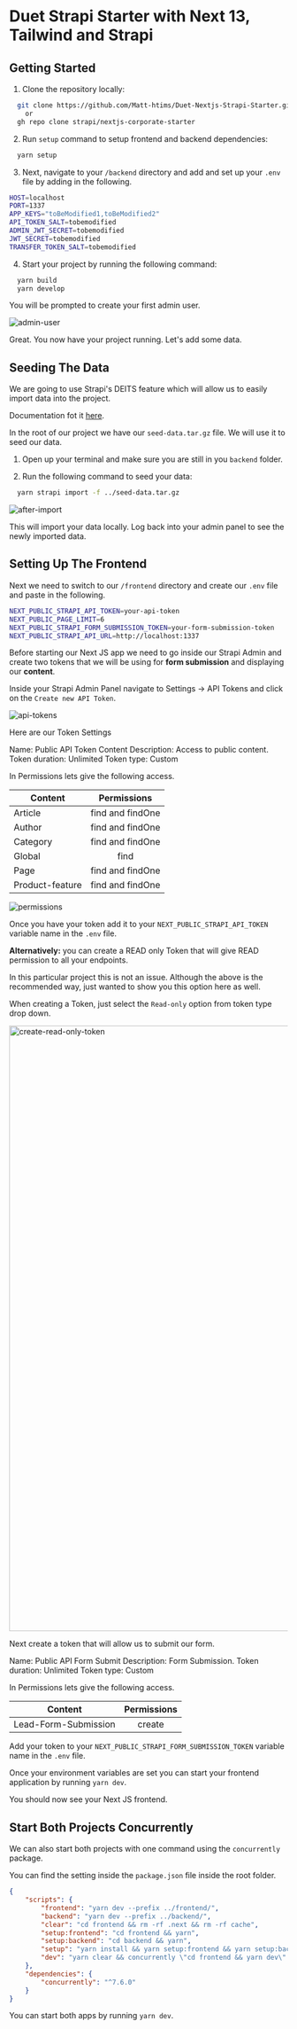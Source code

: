 # Duet Strapi Starter with Next 13, Tailwind and Strapi

## Getting Started

1. Clone the repository locally:

```bash
  git clone https://github.com/Matt-htims/Duet-Nextjs-Strapi-Starter.git
    or
  gh repo clone strapi/nextjs-corporate-starter
```

2. Run `setup` command to setup frontend and backend dependencies:

```bash
  yarn setup
```

3. Next, navigate to your `/backend` directory and add and set up your `.env` file by adding in the following.

```bash
HOST=localhost
PORT=1337
APP_KEYS="toBeModified1,toBeModified2"
API_TOKEN_SALT=tobemodified
ADMIN_JWT_SECRET=tobemodified
JWT_SECRET=tobemodified
TRANSFER_TOKEN_SALT=tobemodified
```

4. Start your project by running the following command:

```bash
  yarn build
  yarn develop
```

You will be prompted to create your first admin user.

![admin-user](https://user-images.githubusercontent.com/6153188/231865420-5f03a90f-b893-4057-9634-9632920a7d97.gif)

Great. You now have your project running. Let's add some data.

## Seeding The Data

We are going to use Strapi's DEITS feature which will allow us to easily import data into the project.

Documentation fot it [here](https://docs.strapi.io/dev-docs/data-management).

In the root of our project we have our `seed-data.tar.gz` file. We will use it to seed our data.

1. Open up your terminal and make sure you are still in you `backend` folder.

2. Run the following command to seed your data:

```bash
  yarn strapi import -f ../seed-data.tar.gz
```

![after-import](https://user-images.githubusercontent.com/6153188/231865491-05cb5818-a0d0-49ce-807e-a879f7e3070c.gif)

This will import your data locally. Log back into your admin panel to see the newly imported data.

## Setting Up The Frontend

Next we need to switch to our `/frontend` directory and create our `.env` file and paste in the following.

```bash
NEXT_PUBLIC_STRAPI_API_TOKEN=your-api-token
NEXT_PUBLIC_PAGE_LIMIT=6
NEXT_PUBLIC_STRAPI_FORM_SUBMISSION_TOKEN=your-form-submission-token
NEXT_PUBLIC_STRAPI_API_URL=http://localhost:1337

```

Before starting our Next JS app we need to go inside our Strapi Admin and create two tokens that we will be using for **form submission** and displaying our **content**.

Inside your Strapi Admin Panel navigate to Settings -> API Tokens and click on the `Create new API Token`.

![api-tokens](https://user-images.githubusercontent.com/6153188/231865572-cebc5538-374c-4050-91cd-c303fae25a3d.png)

Here are our Token Settings

Name: Public API Token Content
Description: Access to public content.
Token duration: Unlimited
Token type: Custom

In Permissions lets give the following access.

| Content         |   Permissions    |
| --------------- | :--------------: |
| Article         | find and findOne |
| Author          | find and findOne |
| Category        | find and findOne |
| Global          |       find       |
| Page            | find and findOne |
| Product-feature | find and findOne |

![permissions](https://user-images.githubusercontent.com/6153188/231865625-a3634d89-0f40-4a6d-a356-8f654abd88b9.gif)

Once you have your token add it to your `NEXT_PUBLIC_STRAPI_API_TOKEN` variable name in the `.env` file.

**Alternatively:** you can create a READ only Token that will give READ permission to all your endpoints.

In this particular project this is not an issue. Although the above is the recommended way, just wanted to show you this option here as well.

When creating a Token, just select the `Read-only` option from token type drop down.

<img width="1093" alt="create-read-only-token" src="https://github.com/strapi/nextjs-corporate-starter/assets/6153188/3ea6c029-b296-4bbc-a5ce-33eedac52a03">

Next create a token that will allow us to submit our form.

Name: Public API Form Submit
Description: Form Submission.
Token duration: Unlimited
Token type: Custom

In Permissions lets give the following access.

| Content              | Permissions |
| -------------------- | :---------: |
| Lead-Form-Submission |   create    |

Add your token to your `NEXT_PUBLIC_STRAPI_FORM_SUBMISSION_TOKEN` variable name in the `.env` file.

Once your environment variables are set you can start your frontend application by running `yarn dev`.

You should now see your Next JS frontend.

## Start Both Projects Concurrently

We can also start both projects with one command using the `concurrently` package.

You can find the setting inside the `package.json` file inside the root folder.

```json
{
	"scripts": {
		"frontend": "yarn dev --prefix ../frontend/",
		"backend": "yarn dev --prefix ../backend/",
		"clear": "cd frontend && rm -rf .next && rm -rf cache",
		"setup:frontend": "cd frontend && yarn",
		"setup:backend": "cd backend && yarn",
		"setup": "yarn install && yarn setup:frontend && yarn setup:backend",
		"dev": "yarn clear && concurrently \"cd frontend && yarn dev\" \"cd backend && yarn develop\""
	},
	"dependencies": {
		"concurrently": "^7.6.0"
	}
}
```

You can start both apps by running `yarn dev`.
